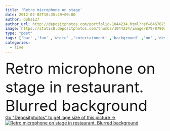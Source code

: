 ```yaml
---
title: 'Retro microphone on stage'
date: 2012-02-02T10:35:49+00:00
author: duha127
author_url: http://depositphotos.com/portfolio-1044234.html?ref=64678756
image: https://static8.depositphotos.com/thumbs/1044234/image/879/8790321/api_thumb_450.jpg?forcejpeg=true
type: "post"
tags: ['bar' ,'fun' ,'white' ,'entertainment' ,'background' ,'on' ,'design' ,'event' ,'equipment' ,'studio' ,'party' ,'young' ,'cheering' ,'scene' ,'micro' ,'up' ,'light' ,'restaurant' ,'electric' ,'technology' ,'style' ,'old' ,'retro' ,'vintage' ,'instrument' ,'chrome' ,'classic' ,'easter' ,'pop' ,'cool' ,'elements' ,'festival' ,'cafe' ,'sing' ,'communication' ,'fingers' ,'sound' ,'with' ,'professional' ,'businessman' ,'audio' ,'conference' ,'karaoke' ,'live' ,'mic' ,'microphone' ,'music' ,'musical' ,'performance' ,'radio' ]
categories: 
  - live
---
```

<div aling="center">
            <font size="60"> Retro microphone on stage in restaurant. Blurred background</font>   
</div>
<div>
    <a href='https://depositphotos.com/8790321/stock-photo-retro-microphone-on-stage.html?ref=64678756' target=_blank > Go "Depositphotos" to get lage size of this picture ->
        <img href='https://depositphotos.com/8790321/stock-photo-retro-microphone-on-stage.html?ref=64678756' src='https://static8.depositphotos.com/1044234/879/i/950/depositphotos_8790321-stock-photo-retro-microphone-on-stage.jpg?forcejpeg=true' alt='Retro microphone on stage in restaurant. Blurred background' >
    </a>
</div>
